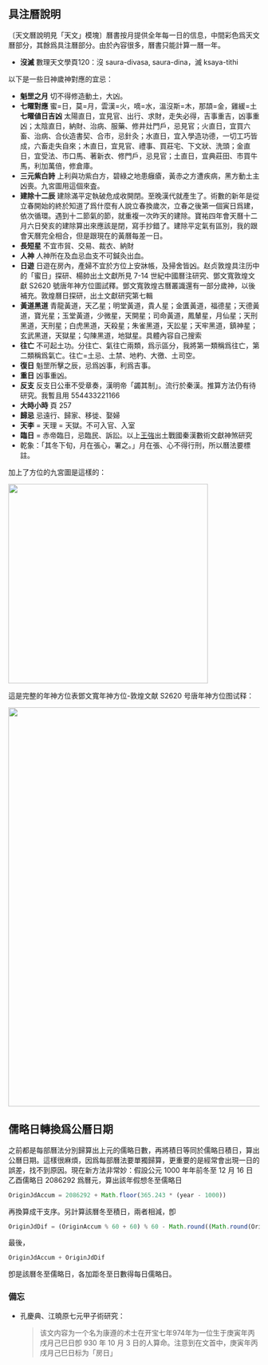 ## 具注曆說明

〔天文曆說明見「天文」模塊〕曆書按月提供全年每一日的信息，中間彩色爲天文曆部分，其餘爲具注曆部分。由於內容很多，曆書只能計算一曆一年。

- **沒滅** <v>數理天文學</v>頁120：沒 saura-divasa, saura-dina，滅 ksaya-tithi

以下是一些日神歲神對應的宜忌：

*    **魁罡之月** 切不得修造動土，大凶。
*    **七曜對應** 蜜=日，莫=月，雲漢=火，嘀=水，溫沒斯=木，那頡=金，雞緩=土 **七曜値日吉凶** 太陽直日，宜見官、出行、求財，走失必得，吉事重吉，凶事重凶；太陰直日，納財、治病、服藥、修井灶門戶，忌見官；火直日，宜買六畜、治病、合伙造書契、合市，忌針灸；水直日，宜入學造功德，一切工巧皆成，六畜走失自來；木直日，宜見官、禮事、買莊宅、下文狀、洗頭；金直日，宜受法、市口馬、著新衣、修門戶，忌見官；土直日，宜典莊田、市買牛馬，利加萬倍，修倉庫。
*    **三元紫白詩** 上利與功紫白方，碧綠之地患癰瘡，黃赤之方遭疾病，黑方動土主凶喪。九宮圖用這個來査。
*    **建除十二辰** 建除滿平定執破危成收開閉。至晚漢代就產生了。術數的新年是從立春開始的<n>終於知道了爲什麼有人說立春換歲次</n>，立春之後第一個寅日爲建，依次循環。遇到十二節氣的節，就重複一次昨天的建除。<v>寶祐四年會天曆</v>十二月六日癸亥的建除算出來應該是閉，寫手抄錯了。建除平定氣有區別，我的跟會天曆完全相合，但是跟現在的黃曆每差一日。
*    **長短星** 不宜市貿、交易、裁衣、納財
*    **人神** 人神所在及血忌血支不可鍼灸出血。
*    **日遊** 日遊在房內，產婦不宜於方位上安牀帳，及掃舍皆凶。<n>赵贞<v>敦煌具注历中的「蜜日」探研</v>、楊帥<v>出土文獻所見 7-14 世紀中國曆注研究</v>、鄧文寬<v>敦煌文獻 S2620 號唐年神方位圖試釋</v>。鄧文寬<v>敦煌古曆叢識</v>還有一部分歲神，以後補充。<v>敦煌曆日探研</v>，<v>出土文獻研究</v>第七輯</n>
*    **黃道黑道** 青龍黃道，天乙星；明堂黃道，貴人星；金匱黃道，福德星；天德黃道，寶光星；玉堂黃道，少微星，天開星；司命黃道，鳳輦星，月仙星；天刑黑道，天刑星；白虎黑道，天殺星；朱雀黑道，天訟星；天牢黑道，鎮神星；玄武黑道，天獄星；勾陳黑道，地獄星。<n>具體內容自己搜索</n>
*    **往亡** 不可起土功。分往亡、氣往亡兩類，爲示區分，我將第一類稱爲往亡，第二類稱爲氣亡。往亡=土忌、土禁、地杓、大徼、土司空。
*    **復日** 魁罡所擊之辰，忌爲凶事，利爲吉事。
*    **重日** 凶事重凶。
*    **反支** 反支日公車不受章奏，漢明帝「蠲其制」。流行於秦漢。推算方法仍有待研究。我暫且用 554433221166
*    **大時小時** 頁 257
*    **歸忌** 忌遠行、歸家、移徙、娶婦
*    **天李** = 天理 = 天獄。不可入官、入室
*    **臨日** = 赤帝臨日，忌臨民、訴訟。<n>以上<u>王強</u><v>出土戰國秦漢數術文獻神煞研究</v></n>
*    乾象：「其冬下旬，月在張心，署之。」月在張、心不得行刑，所以曆法要標註。

加上了方位的九宮圖是這樣的：

<img src="https://pic.imgdb.cn/item/609505a7d1a9ae528f461e2f.png" width='400'>

這是完整的年神方位表<n>鄧文寬<v>年神方位-敦煌文献 S2620 号唐年神方位图试释</v></n>：

<img src="https://pic.imgdb.cn/item/60953595d1a9ae528fcb8918.png" width='800'>

## 儒略日轉換爲公曆日期

之前都是每部曆法分別歸算出上元的儒略日數，再將積日等同於儒略日積日，算出公曆日期。這樣很麻煩，因爲每部曆法要單獨歸算，更重要的是經常會出現一日的誤差，找不到原因。現在新方法非常妙：假設公元 1000 年年前冬至 12 月 16 日乙酉儒略日 2086292 爲曆元，算出該年假想冬至儒略日

```javascript
OriginJdAccum = 2086292 + Math.floor(365.243 * (year - 1000))
```

再換算成干支序。另計算該曆冬至積日，兩者相減，卽

```javascript
OriginJdDif = (OriginAccum % 60 + 60) % 60 - Math.round((Math.round(OriginJdAccum) % 60 + 110) % 60.1)
```

最後，

```javascript
OriginJdAccum + OriginJdDif
```

卽是該曆冬至儒略日，各加距冬至日數得每日儒略日。

### 備忘

- 孔慶典、江曉原<v>七元甲子術研究</v>：

  > 该文内容为一个名为康遵的术士在开宝七年<n>974年</n>为一位生于庚寅年丙戌月己巳日<n>卽 930 年 10 月 3 日</n>的人算命。注意到在文首中，庚寅年丙戌月己巳日标为「房日」